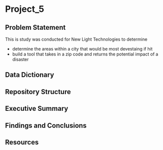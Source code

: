 # Project_5

## Problem Statement

This is study was conducted for New Light Technologies to determine 

- determine the areas within a city that would be most devestaing if hit
- build a tool that takes in a zip code and returns the potential impact of a disaster

## Data Dictionary

## Repository Structure

## Executive Summary

## Findings and Conclusions

## Resources
